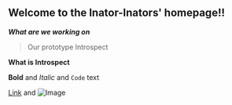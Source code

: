 ## Welcome to the Inator-Inators' homepage!!



_**What are we working on**_
>Our prototype Introspect


**What is Introspect**

**Bold** and _Italic_ and `Code` text

[Link](url) and ![Image](src)
```
